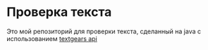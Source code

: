 # Проверка текста
Это мой репозиторий для проверки текста, сделанный на java с использованием [textgears api](https://api.textgears.com)

